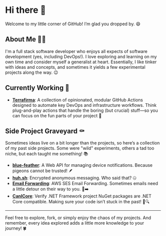 # Hi there 👋

Welcome to my little corner of GitHub! I’m glad you dropped by. 😄

## About Me 🧑‍💻

I'm a full stack software developer who enjoys all expects of software development (yes, including DevOps!). I love exploring and learning on my own time and consider myself a generalist at heart. Essentially, I like tinker with ideas and concepts, and sometimes it yields a few experimental projects along the way. 😉

## Currently Working 🔨

- **[Terrafirma](https://github.com/adelinosousa/terrafirma)**: A collection of opinionated, modular GitHub Actions designed to automate key DevOps and infrastructure workflows. Think plug-and-play actions that handle the boring (but crucial) stuff—so you can focus on the fun parts of your project 🚀

## Side Project Graveyard ⚰️

Sometimes ideas live on a bit longer than the projects, so here’s a collection of my past side projects. Some were "wild" experiments, others a tad too niche, but each taught me something! 📚

- **[blue-feather](https://github.com/adelinosousa/blue-feather)**: A Web API for managing device notifications. Because pigeons cannot be trusted! 🪶
- **[huh.sh](https://github.com/adelinosousa/huh.sh)**: Encrypted anonymous messaging. Who said that? 🤐
- **[Email Forwarding](https://github.com/adelinosousa/demos/tree/main/EmailForwarding)**: AWS SES Email Forwarding. Sometimes emails need a little detour on their way to you. 📧➡️
- **[CanICore](https://github.com/adelinosousa/canicore)**: Verify .NET Framework project NuGet packages are .NET Core compatible. Making sure your code isn’t stuck in the past! 📜🔍

---

Feel free to explore, fork, or simply enjoy the chaos of my projects. And remember, every idea explored adds a little more knowledge to your journey! 🍀
